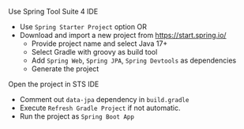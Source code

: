 Use Spring Tool Suite 4 IDE
- Use `Spring Starter Project` option
OR
- Download and import a new project from https://start.spring.io/
    - Provide project name and select Java 17+
	- Select Gradle with groovy as build tool
	- Add `Spring Web`, `Spring JPA`, `Spring Devtools` as dependencies
	- Generate the project

Open the project in STS IDE
- Comment out `data-jpa` dependency in `build.gradle`
- Execute `Refresh Gradle Project` if not automatic.
- Run the project as `Spring Boot App`

